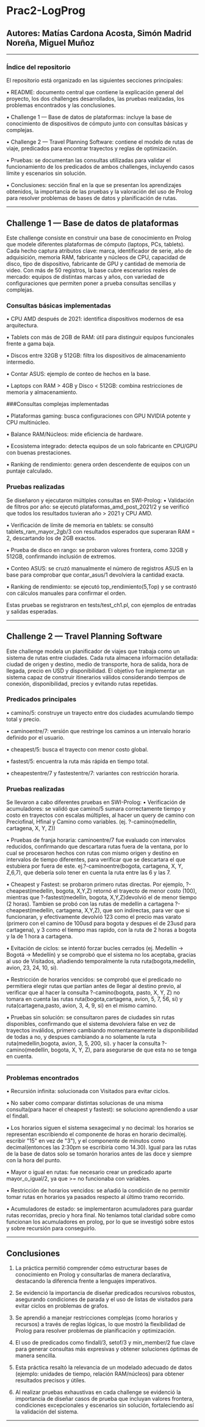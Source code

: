 # Prac2-LogProg
## Autores: Matías Cardona Acosta, Simón Madrid Noreña, Miguel Muñoz
________________________________________
### Índice del repositorio
El repositorio está organizado en las siguientes secciones principales:

•	README: documento central que contiene la explicación general del proyecto, los dos challenges desarrollados, las pruebas realizadas, los problemas encontrados y las conclusiones.

•	Challenge 1 — Base de datos de plataformas: incluye la base de conocimiento de dispositivos de cómputo junto con consultas básicas y complejas.

•	Challenge 2 — Travel Planning Software: contiene el modelo de rutas de viaje, predicados para encontrar trayectos y reglas de optimización.

•	Pruebas: se documentan las consultas utilizadas para validar el funcionamiento de los predicados de ambos challenges, incluyendo casos límite y escenarios sin solución.

•	Conclusiones: sección final en la que se presentan los aprendizajes obtenidos, la importancia de las pruebas y la valoración del uso de Prolog para resolver problemas de bases de datos y planificación de rutas.

________________________________________
## Challenge 1 — Base de datos de plataformas
Este challenge consiste en construir una base de conocimiento en Prolog que modele diferentes plataformas de cómputo (laptops, PCs, tablets). Cada hecho captura atributos clave: marca, identificador de serie, año de adquisición, memoria RAM, fabricante y núcleos de CPU, capacidad de disco, tipo de dispositivo, fabricante de GPU y cantidad de memoria de video.
Con más de 50 registros, la base cubre escenarios reales de mercado: equipos de distintas marcas y años, con variedad de configuraciones que permiten poner a prueba consultas sencillas y complejas.
### Consultas básicas implementadas
•	CPU AMD después de 2021: identifica dispositivos modernos de esa arquitectura.

•	Tablets con más de 2GB de RAM: útil para distinguir equipos funcionales frente a gama baja.

•	Discos entre 32GB y 512GB: filtra los dispositivos de almacenamiento intermedio.

•	Contar ASUS: ejemplo de conteo de hechos en la base.

•	Laptops con RAM > 4GB y Disco < 512GB: combina restricciones de memoria y almacenamiento.

###Consultas complejas implementadas

•	Plataformas gaming: busca configuraciones con GPU NVIDIA potente y CPU multinúcleo.

•	Balance RAM/Núcleos: mide eficiencia de hardware.

•	Ecosistema integrado: detecta equipos de un solo fabricante en CPU/GPU con buenas prestaciones.

•	Ranking de rendimiento: genera orden descendente de equipos con un puntaje calculado.

### Pruebas realizadas

Se diseñaron y ejecutaron múltiples consultas en SWI-Prolog:
•	Validación de filtros por año: se ejecutó plataformas_amd_post_2021/2 y se verificó que todos los resultados tuvieran año > 2021 y CPU AMD.

•	Verificación de límite de memoria en tablets: se consultó tablets_ram_mayor_2gb/3 con resultados esperados que superaran RAM = 2, descartando los de 2GB exactos.

•	Prueba de disco en rango: se probaron valores frontera, como 32GB y 512GB, confirmando inclusión de extremos.

•	Conteo ASUS: se cruzó manualmente el número de registros ASUS en la base para comprobar que contar_asus/1 devolviera la cantidad exacta.

•	Ranking de rendimiento: se ejecutó top_rendimiento(5,Top) y se contrastó con cálculos manuales para confirmar el orden.

Estas pruebas se registraron en tests/test_ch1.pl, con ejemplos de entradas y salidas esperadas.
________________________________________
## Challenge 2 — Travel Planning Software
Este challenge modela un planificador de viajes que trabaja como un sistema de rutas entre ciudades. Cada ruta almacena información detallada: ciudad de origen y destino, medio de transporte, hora de salida, hora de llegada, precio en USD y disponibilidad.
El objetivo fue implementar un sistema capaz de construir itinerarios válidos considerando tiempos de conexión, disponibilidad, precios y evitando rutas repetidas.
### Predicados principales
•	camino/5: construye un trayecto entre dos ciudades acumulando tiempo total y precio.

•	caminoentre/7: versión que restringe los caminos a un intervalo horario definido por el usuario.

•	cheapest/5: busca el trayecto con menor costo global.

•	fastest/5: encuentra la ruta más rápida en tiempo total.

•	cheapestentre/7 y fastestentre/7: variantes con restricción horaria.

### Pruebas realizadas

Se llevaron a cabo diferentes pruebas en SWI-Prolog:
•	Verificación de acumuladores: se validó que camino/5 sumara correctamente tiempo y costo en trayectos con escalas múltiples, al hacer un query de camino con Preciofinal, Hfinal y Camino como variables. (ej. ?-camino(medellin, cartagena, X, Y, Z))

•	Pruebas de franja horaria: caminoentre/7 fue evaluado con intervalos reducidos, confirmando que descartara rutas fuera de la ventana, por lo cual se procesaron hechos con rutas con mismo origen y destino en intervalos de tiempo diferentes, para verificar que se descartara el que estubiera por fuera de este. ej.?-caminoentre(bogota, cartagena, X, Y, Z,6,7), que debería solo tener en cuenta la ruta entre las 6 y las 7.

•	Cheapest y Fastest: se probaron primero rutas directas. Por ejemplo, ?-cheapest(medellin, bogota, X,Y,Z) retornó el trayecto de menor costo (100), mientras que ?-fastest(medellin, bogota, X,Y,Z)devolvió el de menor tiempo (2 horas). Tambien se probó con las rutas de medellin a cartagena ?-cheapest(medellin, cartagena, X,Y,Z), que son indirectas, para ver que si funcionaran, y efectivamente devolvió 123 como el precio mas varato (primero con el camino de 100usd para bogota y despues el de 23usd para cartagena), y 3 como el tiempo mas rapido, con la ruta de 2 horas a bogota y la de 1 hora a cartagena.

•	Evitación de ciclos: se intentó forzar bucles cerrados (ej. Medellín → Bogotá → Medellín) y se comprobó que el sistema no los aceptaba, gracias al uso de Visitados, añadiendo temporalmente la ruta ruta(bogota,medellin, avion, 23, 24, 10, si).

•	Restricción de horarios vencidos: se comprobó que el predicado no permitiera elegir rutas que partían antes de llegar al destino previo, al verificar que al hacer la consulta ?-camino(bogota, pasto, X, Y, Z) no tomara en cuenta las rutas ruta(bogota,cartagena, avion, 5, 7, 56, si) y ruta(cartagena,pasto, avion, 3, 4, 9, si) en el mismo camino.

•	Pruebas sin solución: se consultaron pares de ciudades sin rutas disponibles, confirmando que el sistema devolviera false en vez de trayectos inválidos, primero cambiando momentaneamente la disponibilidad de todas a no, y despues cambiando a no solamente la ruta ruta(medellin,bogota, avion, 3, 5, 200, si). y hacer la consulta ?-camino(medellin, bogota, X, Y, Z), para asegurarse de que esta no se tenga en cuenta.

________________________________________
### Problemas encontrados
•	Recursión infinita: solucionada con Visitados para evitar ciclos.

•	No saber como comparar distintas solucionas de una misma consulta(para hacer el cheapest y fastest): se soluciono aprendiendo a usar el findall.

•	Los horarios siguen el sistema sexagecimal y no decimal: los horarios se representan escribiendo el componente de horas en horario decimal(ej. escribir "15" en vez de "3"), y el componente de minutos como decimal(entonces las 2:30pm se escribiría como 14.30). Igual para las rutas de la base de datos solo se tomarón horarios antes de las doce y siempre con la hora del punto.

•	Mayor o igual en rutas: fue necesario crear un predicado aparte mayor_o_igual/2, ya que >= no funcionaba con variables.

•	Restricción de horarios vencidos: se añadió la condición de no permitir tomar rutas en horarios ya pasados respecto al último tramo recorrido.

•	Acumuladores de estado: se implementaron acumuladores para guardar rutas recorridas, precio y hora final. No teníamos total claridad sobre como funcionan los acumuladores en prolog, por lo que se investigó sobre estos y sobre recursión para conseguirlo.

________________________________________
## Conclusiones
1.	La práctica permitió comprender cómo estructurar bases de conocimiento en Prolog y consultarlas de manera declarativa, destacando la diferencia frente a lenguajes imperativos.
   
2.	Se evidenció la importancia de diseñar predicados recursivos robustos, asegurando condiciones de parada y el uso de listas de visitados para evitar ciclos en problemas de grafos.
	
3.	Se aprendió a manejar restricciones complejas (como horarios y recursos) a través de reglas lógicas, lo que mostró la flexibilidad de Prolog para resolver problemas de planificación
   y optimización.
  	
4.	El uso de predicados como findall/3, setof/3 y min_member/2 fue clave para generar consultas más expresivas y obtener soluciones óptimas de manera sencilla.
   
5.	Esta práctica resaltó la relevancia de un modelado adecuado de datos (ejemplo: unidades de tiempo, relación RAM/núcleos) para obtener resultados precisos y útiles.
  
6.	Al realizar pruebas exhaustivas en cada challenge se evidenció la importancia de diseñar casos de prueba que incluyan valores frontera, condiciones excepcionales y escenarios sin solución, fortaleciendo así la validación del sistema.
________________________________________

